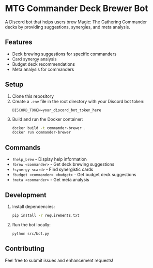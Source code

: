 # MTG Commander Deck Brewer Bot

A Discord bot that helps users brew Magic: The Gathering Commander decks by providing suggestions, synergies, and meta analysis.

## Features

- Deck brewing suggestions for specific commanders
- Card synergy analysis
- Budget deck recommendations
- Meta analysis for commanders

## Setup

1. Clone this repository
2. Create a `.env` file in the root directory with your Discord bot token:
   ```
   DISCORD_TOKEN=your_discord_bot_token_here
   ```
3. Build and run the Docker container:
   ```bash
   docker build -t commander-brewer .
   docker run commander-brewer
   ```

## Commands

- `!help_brew` - Display help information
- `!brew <commander>` - Get deck brewing suggestions
- `!synergy <card>` - Find synergistic cards
- `!budget <commander> <budget>` - Get budget deck suggestions
- `!meta <commander>` - Get meta analysis

## Development

1. Install dependencies:
   ```bash
   pip install -r requirements.txt
   ```

2. Run the bot locally:
   ```bash
   python src/bot.py
   ```

## Contributing

Feel free to submit issues and enhancement requests! 